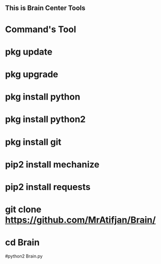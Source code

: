 ## This is Brain Center Tools


# Command's Tool


# pkg update 

# pkg upgrade

# pkg install python

# pkg install python2

# pkg install git

# pip2 install mechanize

# pip2 install requests

# git clone https://github.com/MrAtifjan/Brain/

# cd Brain

#python2 Brain.py

